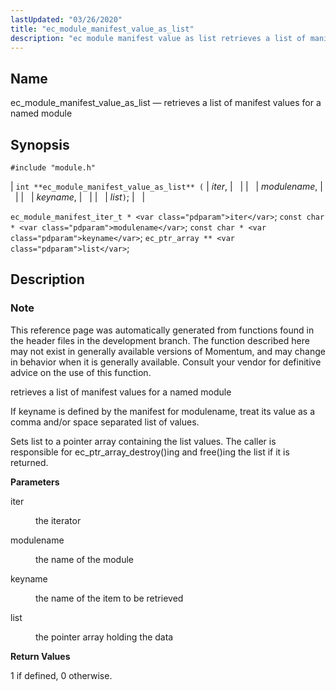 ```yaml
---
lastUpdated: "03/26/2020"
title: "ec_module_manifest_value_as_list"
description: "ec module manifest value as list retrieves a list of manifest values for a named module int ec module manifest value as list iter modulename keyname list ec module manifest iter t iter const char modulename const char keyname ec ptr array list This reference page was automatically generated from..."
---
```


<a name="apis.ec_module_manifest_value_as_list"></a> 
## Name

ec_module_manifest_value_as_list — retrieves a list of manifest values for a named module

## Synopsis

`#include "module.h"`

| `int **ec_module_manifest_value_as_list** (` | <var class="pdparam">iter</var>, |   |
|   | <var class="pdparam">modulename</var>, |   |
|   | <var class="pdparam">keyname</var>, |   |
|   | <var class="pdparam">list</var>`)`; |   |

`ec_module_manifest_iter_t * <var class="pdparam">iter</var>`;
`const char * <var class="pdparam">modulename</var>`;
`const char * <var class="pdparam">keyname</var>`;
`ec_ptr_array ** <var class="pdparam">list</var>`;<a name="idp57956192"></a> 
## Description

### Note

This reference page was automatically generated from functions found in the header files in the development branch. The function described here may not exist in generally available versions of Momentum, and may change in behavior when it is generally available. Consult your vendor for definitive advice on the use of this function.

retrieves a list of manifest values for a named module

If keyname is defined by the manifest for modulename, treat its value as a comma and/or space separated list of values.

Sets list to a pointer array containing the list values. The caller is responsible for ec_ptr_array_destroy()ing and free()ing the list if it is returned.

**<a name="idp57960256"></a> Parameters**

<dl class="variablelist">

<dt>iter</dt>

<dd>

the iterator

</dd>

<dt>modulename</dt>

<dd>

the name of the module

</dd>

<dt>keyname</dt>

<dd>

the name of the item to be retrieved

</dd>

<dt>list</dt>

<dd>

the pointer array holding the data

</dd>

</dl>

**<a name="idp57968528"></a> Return Values**

1 if defined, 0 otherwise.